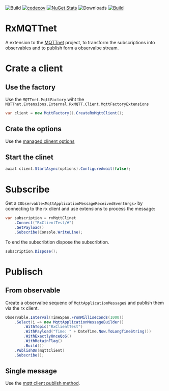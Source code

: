 ![Build](https://github.com/mmuecke/RxMQTTnet/workflows/Build/badge.svg) [![codecov](https://codecov.io/gh/mmuecke/RxMQTTnet/branch/main/graph/badge.svg?token=8KtPaZ3VZB)](https://codecov.io/gh/mmuecke/RxMQTTnet) 
[![NuGet Stats](https://img.shields.io/nuget/v/MQTTnet.Extensions.External.RxMQTT.Client.svg)](https://www.nuget.org/packages/MQTTnet.Extensions.External.RxMQTT.Client) ![Downloads](https://img.shields.io/nuget/dt/MQTTnet.Extensions.External.RxMQTT.Client.svg)
[![Build](https://github.com/mmuecke/RxMQTTnet/actions/workflows/ci-build.yml/badge.svg)](https://github.com/mmuecke/RxMQTTnet/actions/workflows/ci-build.yml)

# RxMQTTnet
A extension to the [MQTTnet](https://github.com/chkr1011/MQTTnet) project, to transform the subscriptions into observables and to publish form a observalbe stream.

# Crate a client
## Use the factory
Use the `MQTTnet.MqttFactory` wiht the `MQTTnet.Extensions.External.RxMQTT.Client.MqttFactoryExtensions`

```csharp
var client = new MqttFactory().CreateRxMqttClient();
```

## Crate the options
Use the [managed clinent options](https://github.com/chkr1011/MQTTnet/wiki/ManagedClient#preparation)

## Start the clinet

```csharp
awiat client.StartAsync(options).ConfigureAwait(false);
```

# Subscribe
Get a `IObservable<MqttApplicationMessageReceivedEventArgs>` by connecting to the rx client and use extensions to process the message:

```csharp
var subscription = rxMqttClinet
    .Connect("RxClientTest/#")
    .GetPayload()
    .Subscribe(Console.WriteLine);
```

To end the subscribtion dispose the subscribtion.

```csharp
subscription.Dispose();
```

# Publisch
## From observable

Create a observalbe sequenc of `MqttApplicationMessage`s and publish them via the rx client.

```csharp
Observable.Interval(TimeSpan.FromMilliseconds(1000))
    .Select(i => new MqttApplicationMessageBuilder()
        .WithTopic("RxClientTest")
        .WithPayload("Time: " + DateTime.Now.ToLongTimeString())
        .WithExactlyOnceQoS()
        .WithRetainFlag()
        .Build())
    .PublishOn(mqttClient)
    .Subscribe();
```


## Single message
Use the [mqtt client publish method](https://github.com/chkr1011/MQTTnet/wiki/Client#publishing-messages).
